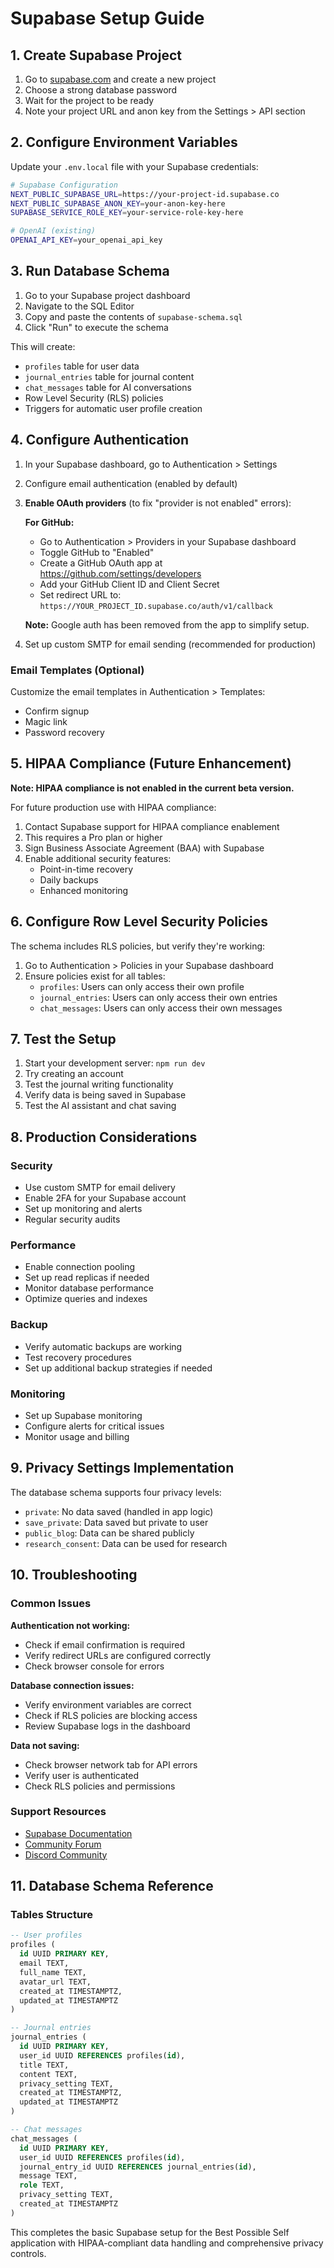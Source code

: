 # Supabase Setup Guide

## 1. Create Supabase Project

1. Go to [supabase.com](https://supabase.com) and create a new project
2. Choose a strong database password
3. Wait for the project to be ready
4. Note your project URL and anon key from the Settings > API section

## 2. Configure Environment Variables

Update your `.env.local` file with your Supabase credentials:

```bash
# Supabase Configuration
NEXT_PUBLIC_SUPABASE_URL=https://your-project-id.supabase.co
NEXT_PUBLIC_SUPABASE_ANON_KEY=your-anon-key-here
SUPABASE_SERVICE_ROLE_KEY=your-service-role-key-here

# OpenAI (existing)
OPENAI_API_KEY=your_openai_api_key
```

## 3. Run Database Schema

1. Go to your Supabase project dashboard
2. Navigate to the SQL Editor
3. Copy and paste the contents of `supabase-schema.sql`
4. Click "Run" to execute the schema

This will create:
- `profiles` table for user data
- `journal_entries` table for journal content
- `chat_messages` table for AI conversations
- Row Level Security (RLS) policies
- Triggers for automatic user profile creation

## 4. Configure Authentication

1. In your Supabase dashboard, go to Authentication > Settings
2. Configure email authentication (enabled by default)
3. **Enable OAuth providers** (to fix "provider is not enabled" errors):
   
   **For GitHub:**
   - Go to Authentication > Providers in your Supabase dashboard
   - Toggle GitHub to "Enabled"
   - Create a GitHub OAuth app at https://github.com/settings/developers
   - Add your GitHub Client ID and Client Secret
   - Set redirect URL to: `https://YOUR_PROJECT_ID.supabase.co/auth/v1/callback`
   
   **Note:** Google auth has been removed from the app to simplify setup.

4. Set up custom SMTP for email sending (recommended for production)

### Email Templates (Optional)
Customize the email templates in Authentication > Templates:
- Confirm signup
- Magic link
- Password recovery

## 5. HIPAA Compliance (Future Enhancement)

**Note: HIPAA compliance is not enabled in the current beta version.**

For future production use with HIPAA compliance:
1. Contact Supabase support for HIPAA compliance enablement
2. This requires a Pro plan or higher
3. Sign Business Associate Agreement (BAA) with Supabase
4. Enable additional security features:
   - Point-in-time recovery
   - Daily backups
   - Enhanced monitoring

## 6. Configure Row Level Security Policies

The schema includes RLS policies, but verify they're working:

1. Go to Authentication > Policies in your Supabase dashboard
2. Ensure policies exist for all tables:
   - `profiles`: Users can only access their own profile
   - `journal_entries`: Users can only access their own entries
   - `chat_messages`: Users can only access their own messages

## 7. Test the Setup

1. Start your development server: `npm run dev`
2. Try creating an account
3. Test the journal writing functionality
4. Verify data is being saved in Supabase
5. Test the AI assistant and chat saving

## 8. Production Considerations

### Security
- Use custom SMTP for email delivery
- Enable 2FA for your Supabase account
- Set up monitoring and alerts
- Regular security audits

### Performance
- Enable connection pooling
- Set up read replicas if needed
- Monitor database performance
- Optimize queries and indexes

### Backup
- Verify automatic backups are working
- Test recovery procedures
- Set up additional backup strategies if needed

### Monitoring
- Set up Supabase monitoring
- Configure alerts for critical issues
- Monitor usage and billing

## 9. Privacy Settings Implementation

The database schema supports four privacy levels:
- `private`: No data saved (handled in app logic)
- `save_private`: Data saved but private to user
- `public_blog`: Data can be shared publicly
- `research_consent`: Data can be used for research

## 10. Troubleshooting

### Common Issues

**Authentication not working:**
- Check if email confirmation is required
- Verify redirect URLs are configured correctly
- Check browser console for errors

**Database connection issues:**
- Verify environment variables are correct
- Check if RLS policies are blocking access
- Review Supabase logs in the dashboard

**Data not saving:**
- Check browser network tab for API errors
- Verify user is authenticated
- Check RLS policies and permissions

### Support Resources
- [Supabase Documentation](https://supabase.com/docs)
- [Community Forum](https://github.com/supabase/supabase/discussions)
- [Discord Community](https://discord.supabase.com/)

## 11. Database Schema Reference

### Tables Structure

```sql
-- User profiles
profiles (
  id UUID PRIMARY KEY,
  email TEXT,
  full_name TEXT,
  avatar_url TEXT,
  created_at TIMESTAMPTZ,
  updated_at TIMESTAMPTZ
)

-- Journal entries
journal_entries (
  id UUID PRIMARY KEY,
  user_id UUID REFERENCES profiles(id),
  title TEXT,
  content TEXT,
  privacy_setting TEXT,
  created_at TIMESTAMPTZ,
  updated_at TIMESTAMPTZ
)

-- Chat messages
chat_messages (
  id UUID PRIMARY KEY,
  user_id UUID REFERENCES profiles(id),
  journal_entry_id UUID REFERENCES journal_entries(id),
  message TEXT,
  role TEXT,
  privacy_setting TEXT,
  created_at TIMESTAMPTZ
)
```

This completes the basic Supabase setup for the Best Possible Self application with HIPAA-compliant data handling and comprehensive privacy controls.